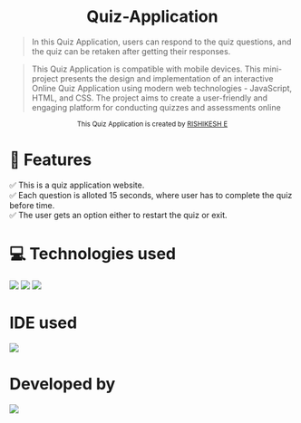 <h1 align ="center">Quiz-Application</h1> 
 



> In this Quiz Application, users can respond to the quiz questions, and the quiz can be retaken after getting their responses. 

> This Quiz Application is compatible with mobile devices.
> This mini-project presents the design and implementation of an interactive Online Quiz Application using modern web technologies - JavaScript, HTML, and CSS. The project aims to create a user-friendly and engaging platform for conducting quizzes and assessments online






<div align="center">
<sub>This Quiz Application is created by
<a href="https://github.com/rishikeshe2002">RISHIKESH E </a>
</sub>
</div>

# 📝 Features 
✅ This is a quiz application website. <br>
✅ Each question is alloted 15 seconds, where user has to complete the quiz before time. <br>
✅ The user gets an option either to restart the quiz or exit. <br>


# 💻 Technologies used
<img src="https://img.shields.io/badge/HTML5-FF3300?style=for-the-badge&logo=html5&logoColor=white">
<img src="https://img.shields.io/badge/CSS3-0066FF?style=for-the-badge&logo=css3&logoColor=white">
<img src="https://img.shields.io/badge/JavaScript-FFF600?style=for-the-badge&logo=javascript&logoColor=white">

#  IDE used
<img src="https://img.shields.io/badge/Visual_Studio_Code-0078D4?style=for-the-badge&logo=visual%20studio%20code&logoColor=white">

# Developed by
<img src="https://img.shields.io/badge/RISHIKESH E-120098?style=for-the-badge&%20code&logoColor=white">

